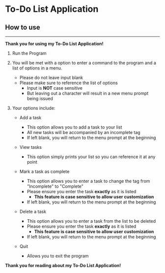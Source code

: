 # To-Do List Application
## How to use

---

**Thank you for using my To-Do List Application!**
1. Run the Program

2. You will be met with a option to enter a command to the program and a list of options in a menu.
    
    - Please do not leave input blank
    - Please make sure to reference the list of options
        - Input is **NOT** case sensitive
        - But leaving out a character will result in a new menu prompt being issued

3. Your options include:
    
    - Add a task
        - This option allows you to add a task to your list
        - All new tasks will be accompanied by an incomplete tag
        - If left blank, you will return to the menu prompt at the beginning
    
    - View tasks
        - This option simply prints your list so you can reference it at any point
    
    - Mark a task as complete
        - This option allows you to enter a task to change the tag from "Incomplete" to "Complete"
        - Please ensure you enter the task **exactly** as it is listed 
            - **This feature is case sensitive to allow user customization**
        - If left blank, you will return to the menu prompt at the beginning
    
    - Delete a task
        - This option allows you to enter a task from the list to be deleted
        - Please ensure you enter the task **exactly** as it is listed 
            - **This feature is case sensitive to allow user customization**
        - If left blank, you will return to the menu prompt at the beginning
    
    - Quit
        - Allows you to exit the program

**Thank you for reading about my To-Do List Application!**